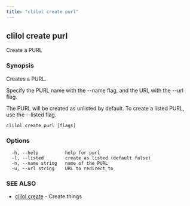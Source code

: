 ```yaml
---
title: "clilol create purl"
---
```

## clilol create purl

Create a PURL

### Synopsis

Creates a PURL.

Specify the PURL name with the --name flag, and the URL with the
--url flag.

The PURL will be created as unlisted by default. To create a listed
PURL, use the --listed flag.


```
clilol create purl [flags]
```

### Options

```
  -h, --help          help for purl
  -l, --listed        create as listed (default false)
  -n, --name string   name of the PURL
  -u, --url string    URL to redirect to
```

### SEE ALSO

* [clilol create](clilol_create.md)	 - Create things

